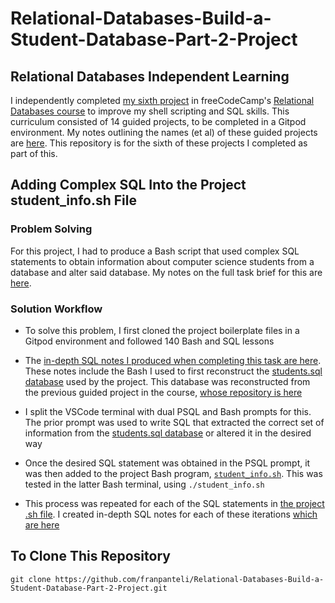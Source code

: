 # Relational-Databases-Build-a-Student-Database-Part-2-Project
## Relational Databases Independent Learning
I independently completed [my sixth project](https://www.freecodecamp.org/learn/relational-database/learn-sql-by-building-a-student-database-part-2/build-a-student-database-part-2) in freeCodeCamp's [Relational Databases course](https://www.freecodecamp.org/learn/relational-database/) to improve my shell scripting and SQL skills. This curriculum consisted of 14 guided projects, to be completed in a Gitpod environment. My notes outlining the names (et al) of these guided projects are [here](https://github.com/franpanteli/Relational-Databases-Build-a-Student-Database-Part-2-Project/blob/main/0%20relational-databases-course-overview.txt). This repository is for the sixth of these projects I completed as part of this.

## Adding Complex SQL Into the Project student_info.sh File
### Problem Solving
For this project, I had to produce a Bash script that used complex SQL statements to obtain information about computer science students from a database and alter said database. My notes on the full task brief for this are [here](https://github.com/franpanteli/Relational-Databases-Build-a-Student-Database-Part-2-Project/blob/main/1%20project-task-notes.txt). 
### Solution Workflow 
- To solve this problem, I first cloned the project boilerplate files in a Gitpod environment and followed 140 Bash and SQL lessons
- The [in-depth SQL notes I produced when completing this task are here](https://github.com/franpanteli/Relational-Databases-Build-a-Student-Database-Part-2-Project/blob/main/2%20relational-databases-build-a-student-database-part-2-project-guided-course-notes.txt). These notes include the Bash I used to first reconstruct the [students.sql database](https://github.com/franpanteli/Relational-Databases-Build-a-Student-Database-Part-2-Project/blob/main/students.sql) used by the project. This database was reconstructed from the previous guided project in the course, [whose repository is here](https://github.com/franpanteli/Relational-Databases-Build-a-Student-Database-Part-1-Project)

- I split the VSCode terminal with dual PSQL and Bash prompts for this. The prior prompt was used to write SQL that extracted the correct set of information from the [students.sql database](https://github.com/franpanteli/Relational-Databases-Build-a-Student-Database-Part-2-Project/blob/main/students.sql) or altered it in the desired way

- Once the desired SQL statement was obtained in the PSQL prompt, it was then added to the project Bash program, [`student_info.sh`](https://github.com/franpanteli/Relational-Databases-Build-a-Student-Database-Part-2-Project/blob/main/student_info.sh). This was tested in the latter Bash terminal, using `./student_info.sh`

- This process was repeated for each of the SQL statements in [the project .sh file](https://github.com/franpanteli/Relational-Databases-Build-a-Student-Database-Part-2-Project/blob/main/student_info.sh). I created in-depth SQL notes for each of these iterations [which are here](https://github.com/franpanteli/Relational-Databases-Build-a-Student-Database-Part-2-Project/blob/main/2%20relational-databases-build-a-student-database-part-2-project-guided-course-notes.txt)

## To Clone This Repository
```
git clone https://github.com/franpanteli/Relational-Databases-Build-a-Student-Database-Part-2-Project.git
```
